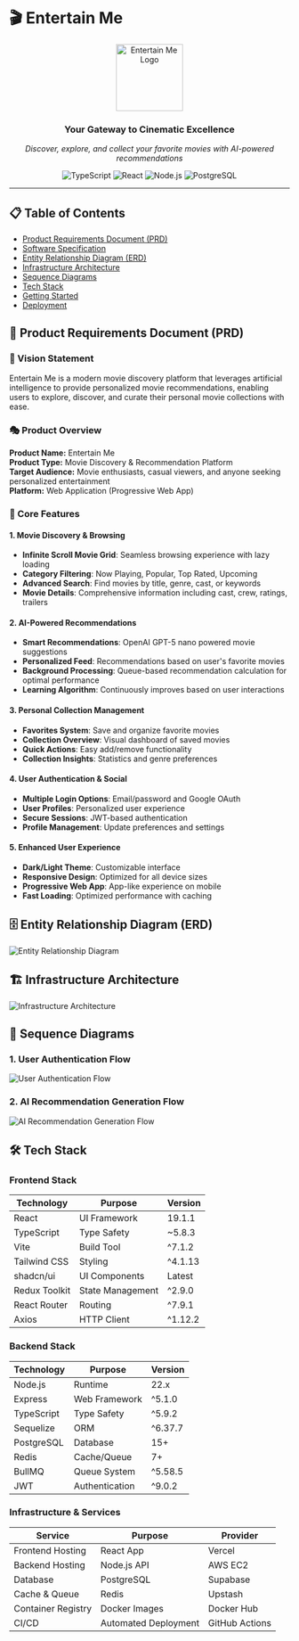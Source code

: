 # 🎬 Entertain Me

<div align="center">
  <img src="client/public/entertainme-logo.png" alt="Entertain Me Logo" width="120" height="120" />
  
  ### Your Gateway to Cinematic Excellence
  
  *Discover, explore, and collect your favorite movies with AI-powered recommendations*
  
  ![TypeScript](https://img.shields.io/badge/TypeScript-007ACC?style=for-the-badge&logo=typescript&logoColor=white)
  ![React](https://img.shields.io/badge/React-20232A?style=for-the-badge&logo=react&logoColor=61DAFB)
  ![Node.js](https://img.shields.io/badge/Node.js-43853D?style=for-the-badge&logo=node.js&logoColor=white)
  ![PostgreSQL](https://img.shields.io/badge/PostgreSQL-316192?style=for-the-badge&logo=postgresql&logoColor=white)
  
</div>

---

## 📋 Table of Contents

- [Product Requirements Document (PRD)](#-product-requirements-document-prd)
- [Software Specification](#-software-specification)
- [Entity Relationship Diagram (ERD)](#-entity-relationship-diagram-erd)
- [Infrastructure Architecture](#-infrastructure-architecture)
- [Sequence Diagrams](#-sequence-diagrams)
- [Tech Stack](#-tech-stack)
- [Getting Started](#-getting-started)
- [Deployment](#-deployment)

## 📄 Product Requirements Document (PRD)

### 🎯 Vision Statement

Entertain Me is a modern movie discovery platform that leverages artificial intelligence to provide personalized movie recommendations, enabling users to explore, discover, and curate their personal movie collections with ease.

### 🎭 Product Overview

**Product Name:** Entertain Me  
**Product Type:** Movie Discovery & Recommendation Platform  
**Target Audience:** Movie enthusiasts, casual viewers, and anyone seeking personalized entertainment  
**Platform:** Web Application (Progressive Web App)

### 🎪 Core Features

#### 1. **Movie Discovery & Browsing**

- **Infinite Scroll Movie Grid**: Seamless browsing experience with lazy loading
- **Category Filtering**: Now Playing, Popular, Top Rated, Upcoming
- **Advanced Search**: Find movies by title, genre, cast, or keywords
- **Movie Details**: Comprehensive information including cast, crew, ratings, trailers

#### 2. **AI-Powered Recommendations**

- **Smart Recommendations**: OpenAI GPT-5 nano powered movie suggestions
- **Personalized Feed**: Recommendations based on user's favorite movies
- **Background Processing**: Queue-based recommendation calculation for optimal performance
- **Learning Algorithm**: Continuously improves based on user interactions

#### 3. **Personal Collection Management**

- **Favorites System**: Save and organize favorite movies
- **Collection Overview**: Visual dashboard of saved movies
- **Quick Actions**: Easy add/remove functionality
- **Collection Insights**: Statistics and genre preferences

#### 4. **User Authentication & Social**

- **Multiple Login Options**: Email/password and Google OAuth
- **User Profiles**: Personalized user experience
- **Secure Sessions**: JWT-based authentication
- **Profile Management**: Update preferences and settings

#### 5. **Enhanced User Experience**

- **Dark/Light Theme**: Customizable interface
- **Responsive Design**: Optimized for all device sizes
- **Progressive Web App**: App-like experience on mobile
- **Fast Loading**: Optimized performance with caching

## 🗄️ Entity Relationship Diagram (ERD)

![Entity Relationship Diagram](./assets/erd.png)

## 🏗️ Infrastructure Architecture

![Infrastructure Architecture](./assets/infra-diagram.png)

## 🔄 Sequence Diagrams

### 1. User Authentication Flow

![User Authentication Flow](./assets/sequence-user.png)

### 2. AI Recommendation Generation Flow

![AI Recommendation Generation Flow](./assets/sequence-ai.png)

## 🛠️ Tech Stack

### **Frontend Stack**

| Technology    | Purpose          | Version |
| ------------- | ---------------- | ------- |
| React         | UI Framework     | 19.1.1  |
| TypeScript    | Type Safety      | ~5.8.3  |
| Vite          | Build Tool       | ^7.1.2  |
| Tailwind CSS  | Styling          | ^4.1.13 |
| shadcn/ui     | UI Components    | Latest  |
| Redux Toolkit | State Management | ^2.9.0  |
| React Router  | Routing          | ^7.9.1  |
| Axios         | HTTP Client      | ^1.12.2 |

### **Backend Stack**

| Technology | Purpose        | Version |
| ---------- | -------------- | ------- |
| Node.js    | Runtime        | 22.x    |
| Express    | Web Framework  | ^5.1.0  |
| TypeScript | Type Safety    | ^5.9.2  |
| Sequelize  | ORM            | ^6.37.7 |
| PostgreSQL | Database       | 15+     |
| Redis      | Cache/Queue    | 7+      |
| BullMQ     | Queue System   | ^5.58.5 |
| JWT        | Authentication | ^9.0.2  |

### **Infrastructure & Services**

| Service            | Purpose              | Provider       |
| ------------------ | -------------------- | -------------- |
| Frontend Hosting   | React App            | Vercel         |
| Backend Hosting    | Node.js API          | AWS EC2        |
| Database           | PostgreSQL           | Supabase       |
| Cache & Queue      | Redis                | Upstash        |
| Container Registry | Docker Images        | Docker Hub     |
| CI/CD              | Automated Deployment | GitHub Actions |
